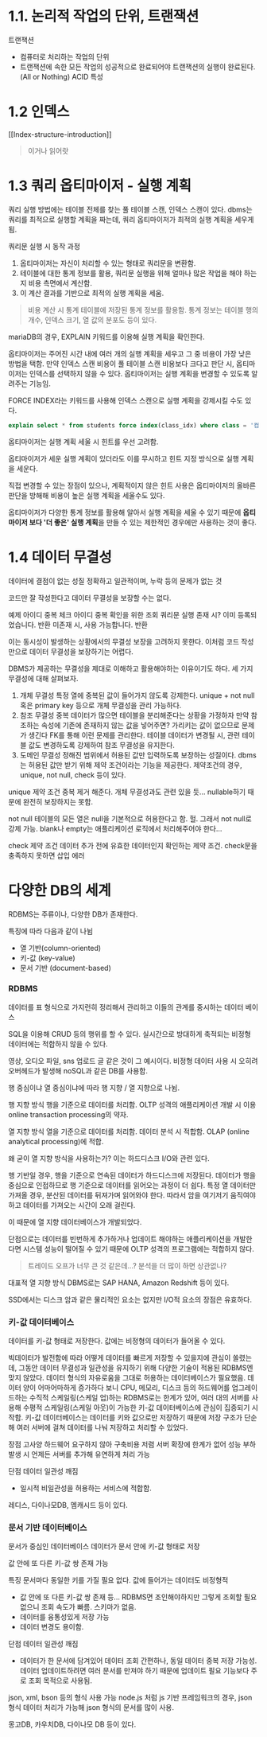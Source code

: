 # 1.1. 논리적 작업의 단위, 트랜잭션

트랜잭션
- 컴퓨터로 처리하는 작업의 단위
- 트랜잭션에 속한 모든 작업의 성공적으로 완료되어야 트랜잭션의 실행이 완료된다. (All or Nothing)
ACID 특성

# 1.2 인덱스

[[Index-structure-introduction]]
> 이거나 읽어랏

# 1.3 쿼리 옵티마이저 - 실행 계획
쿼리 실행 방법에는 테이블 전체를 찾는 풀 테이블 스캔, 인덱스 스캔이 있다.
dbms는 쿼리를 최적으로 실행할 계획을 짜는데, 쿼리 옵티마이저가 최적의 실행 계획을 세우게 됨.

쿼리문 실행 시 동작 과정
1. 옵티마이저는 자신이 처리할 수 있는 형태로 쿼리문을 변환함.
2. 테이블에 대한 통계 정보를 활용, 쿼리문 실행을 위해 얼마나 많은 작업을 해야 하는지 비용 측면에서 계산함.
3. 이 계산 결과를 기반으로 최적의 실행 계획을 세움.

> 비용 계산 시 통계 테이블에 저장된 통계 정보를 활용함.
> 통계 정보는 테이블 행의 개수, 인덱스 크기, 열 값의 분포도 등이 있다.

mariaDB의 경우, EXPLAIN 키워드를 이용해 실행 계획을 확인한다.

옵티마이저는 주어진 시간 내에 여러 개의 실행 계획을 세우고 그 중 비용이 가장 낮은 방법을 택함.
만약 인덱스 스캔 비용이 풀 테이블 스캔 비용보다 크다고 판단 시, 옵티마이저는 인덱스를 선택하지 않을 수 있다.
옵티마이저는 실행 계획을 변경할 수 있도록 알려주는 기능임.

FORCE INDEX라는 키워드를 사용해 인덱스 스캔으로 실행 계획을 강제시킬 수도 있다.
```sql
explain select * from students force index(class_idx) where class = '컴퓨터공학' or class = '수학과' or class = '물리학과'; 
```

옵티마이저는 실행 계획 세울 시 힌트를 우선 고려함.

옵티마이저가 세운 실행 계획이 있더라도 이를 무시하고 힌트 지정 방식으로 실행 계획을 세운다.

직접 변경할 수 있는 장점이 있으나, 계획적이지 않은 힌트 사용은 옵티마이저의 올바른 판단을 방해해 비용이 높은 실행 계획을 세울수도 있다.

옵티마이저가 다양한 통계 정보를 활용해 알아서 실행 계획을 세울 수 있기 때문에 **옵티마이저 보다 '더 좋은' 실행 계획**을 만들 수 있는 제한적인 경우에만 사용하는 것이 좋다.

# 1.4 데이터 무결성

데이터에 결점이 없는 성질
정확하고 일관적이며, 누락 등의 문제가 없는 것

코드만 잘 작성한다고 데이터 무결성을 보장할 수는 없다.

예제 
아이디 중복 체크
아이디 중복 확인을 위한 조회 쿼리문 실행
존재 시? 이미 등록되었습니다. 반환
미존재 시, 사용 가능합니다. 반환

이는 동시성이 발생하는 상황에서의 무결성 보장을 고려하지 못한다.
이처럼 코드 작성만으로 데이터 무결성을 보장하기는 어렵다.

DBMS가 제공하는 무결성을 제대로 이해하고 활용해야하는 이유이기도 하다. 세 가지 무결성에 대해 살펴보자.

1. 개체 무결성
   특정 열에 중복된 값이 들어가지 않도록 강제한다.
   unique + not null 혹은 primary key 등으로 개체 무결성을 관리 가능하다.
2. 참조 무결성
   중복 데이터가 많으면 테이블을 분리해준다는 상황을 가정하자
   만약 참조하는 속성에 기존에 존재하지 않는 값을 넣어주면? 가리키는 값이 없으므로 문제가 생긴다
   FK를 통해 이런 문제를 관리한다.
   테이블 데이터가 변경될 시, 관련 테이블 값도 변경하도록 강제하여 참조 무결성을 유지한다.
3. 도메인 무결성
   정해진 범위에서 허용된 값만 입력하도록 보장하는 성질이다.
   dbms는 허용된 값만 받기 위해 제약 조건이라는 기능을 제공한다.
   제약조건의 경우, unique, not null, check 등이 있다.

unique 제약 조건
중복 제거 해준다. 개체 무결성과도 관련 있을 듯...
nullable하기 때문에 완전히 보장하지는 못함.

not null
테이블의 모든 열은 null을 기본적으로 허용한다고 함. 헐.
그래서 not null로 강제 가능.
blank나 empty는 애플리케이션 로직에서 처리해주어야 한다...

check 제약 조건
데이터 추가 전에 유효한 데이터인지 확인하는 제약 조건.
check문을 충족하지 못하면 삽입 에러


# 다양한 DB의 세계

RDBMS는 주류이나, 다양한 DB가 존재한다.

특징에 따라 다음과 같이 나뉨

- 열 기반(column-oriented)
- 키-값 (key-value)
- 문서 기반 (document-based)

### RDBMS
데이터를 표 형식으로 가지런히 정리해서 관리하고 이들의 관계를 중시하는 데이터 베이스

SQL을 이용해 CRUD 등의 행위를 할 수 있다.
실시간으로 방대하게 축적되는 비정형 데이터에는 적합하지 않을 수 있다.

영상, 오디오 파일, sns 업로드 글 같은 것이 그 예시이다.
비정형 데이터 사용 시 오히려 오버헤드가 발생해 noSQL과 같은 DB를 사용함.

행 중심이냐 열 중심이냐에 따라 행 지향 / 열 지향으로 나뉨.

행 지향 방식
행을 기준으로 데이터를 처리함.
OLTP 성격의 애플리케이션 개발 시 이용
online transaction processing의 약자.

열 지향 방식
열을 기준으로 데이터를 처리함.
데이터 분석 시 적합함.
OLAP (online analytical processing)에 적합.


왜 굳이 열 지향 방식을 사용하는가? 이는 하드디스크 I/O와 관련 있다.

행 기반일 경우, 행을 기준으로 연속된 데이터가 하드디스크에 저장된다.
데이터가 행을 중심으로 인접하므로 행 기준으로 데이터를 읽어오는 과정이 더 쉽다.
특정 열 데이터만 가져올 경우, 분산된 데이터를 뒤져가며 읽어와야 한다. 따라서 암을 여기저기 움직여야하고 데이터를 가져오는 시간이 오래 걸린다.

이 때문에 열 지향 데이터베이스가 개발되었다.

단점으로는 데이터를 빈번하게 추가하거나 업데이트 해야하는 애플리케이션을 개발한다면 시스템 성능이 떨어질 수 있기 때문에 OLTP 성격의 프로그램에는 적합하지 않다.
> 트레이드 오프가 너무 큰 것 같은데...? 분석을 더 많이 하면 상관없나?

대표적 열 지향 방식 DBMS로는 SAP HANA, Amazon Redshift 등이 있다.

SSD에서는 디스크 암과 같은 물리적인 요소는 없지만 I/O적 요소의 장점은 유효하다.


### 키-값 데이터베이스

데이터를 키-값 형태로 저장한다.
값에는 비정형의 데이터가 들어올 수 있다.

빅데이터가 발전함에 따라 어떻게 데이터를 빠르게 저장할 수 있을지에 관심이 쏠렸는데, 그동안 데이터 무결성과 일관성을 유지하기 위해 다양한 기술이 적용된 RDBMS엔 맞지 않았다.
데이터 형식의 자유로움을 그대로 허용하는 데이터베이스가 필요했음.
데이터 양이 어마어마하게 증가하다 보니 CPU, 메모리, 디스크 등의 하드웨어를 업그레이드하는 수직적 스케일링(스케일 업)하는 RDBMS로는 한계가 있어, 여러 대의 서버를 사용해 수평적 스케일링(스케일 아웃)이 가능한 키-값 데이터베이스에 관심이 집중되기 시작함.
키-값 데이터베이스는 데이터를 키와 값으로만 저장하기 때문에 저장 구조가 단순해 여러 서버에 걸쳐 데이터를 나눠 저장하고 처리할 수 있었다.

장점
고사양 하드웨어 요구하지 않아 구축비용 저렴
서버 확장에 한계가 없어 성능 부하 발생 시 언제든 서버를 추가해 유연하게 처리 가능

단점
데이터 일관성 깨짐
- 일시적 비일관성을 허용하는 서비스에 적합함.

레디스, 다이나모DB, 멤캐시드 등이 있다.

### 문서 기반 데이터베이스

문서가 중심인 데이터베이스
데이터가 문서 안에 키-값 형태로 저장

값 안에 또 다른 키-값 쌍 존재 가능

특징
문서마다 동일한 키를 가질 필요 없다.
값에 들어가는 데이터도 비정형적
- 값 안에 또 다른 키-값 쌍 존재 등... RDBMS면 조인해야하지만 그렇게 조회할 필요 없으니 조회 속도가 빠름.
스키마가 없음.
- 데이터를 융통성있게 저장 가능
- 데이터 변경도 용이함.

단점
데이터 일관성 깨짐
- 데이터가 한 문서에 담겨있어 데이터 조회 간편하나, 동일 데이터 중복 저장 가능성.
데이터 업데이트하려면 여러 문서를 만져야 하기 때문에 업데이트 필요 기능보다 주로 조회 목적으로 사용됨.

json, xml, bson 등의 형식 사용 가능
node.js 처럼 js 기반 프레임워크의 경우, json 형식 데이터 처리가 가능해 json 형식의 문서를 많이 사용.

몽고DB, 카우치DB, 다이나모 DB 등이 있다.